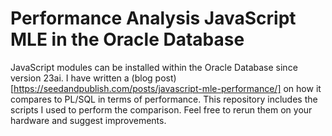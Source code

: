 # Performance Analysis JavaScript MLE in the Oracle Database

JavaScript modules can be installed within the Oracle Database since version 23ai. I have written a (blog post)[https://seedandpublish.com/posts/javascript-mle-performance/] on how it compares to PL/SQL in terms of performance. This repository includes the scripts I used to perform the comparison. Feel free to rerun them on your hardware and suggest improvements.